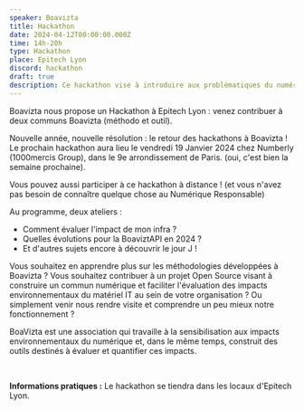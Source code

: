 ```yaml
---
speaker: Boavizta
title: Hackathon
date: 2024-04-12T00:00:00.000Z
time: 14h-20h
type: Hackathon
place: Epitech Lyon
discord: hackathon
draft: true
description: Ce hackathon vise à introduire aux problématiques du numérique responsable en utilisant (puis en contribuant ?) les outils open-source de Boavizta. Il permettra aux participant.e.s, tout en élaborant des solutions techniques concrètes, de construire une vision sur l'état de la connaissance sur les impacts environnementaux des technologies numériques.
---
```

Boavizta nous propose un Hackathon à Epitech Lyon : venez contribuer à deux communs Boavizta (méthodo et outil).

Nouvelle année, nouvelle résolution : le retour des hackathons à Boavizta ! Le prochain hackathon aura lieu le vendredi 19 Janvier 2024 chez Numberly (1000mercis Group), dans le 9e arrondissement de Paris. (oui, c'est bien la semaine prochaine).

Vous pouvez aussi participer à ce hackathon à distance ! (et vous n'avez pas besoin de connaître quelque chose au Numérique Responsable)

Au programme, deux ateliers :
- Comment évaluer l'impact de mon infra ?
- Quelles évolutions pour la BoaviztAPI en 2024 ?
- Et d'autres sujets encore à découvrir le jour J !

Vous souhaitez en apprendre plus sur les méthodologies développées à Boavizta ?
Vous souhaitez contribuer à un projet Open Source visant à construire un commun numérique et faciliter l'évaluation des impacts environnementaux du matériel IT au sein de votre organisation ? Ou simplement venir nous rendre visite et comprendre un peu mieux notre fonctionnement ?

BoaVizta est une association qui travaille à la sensibilisation aux impacts environnementaux du numérique et, dans le même temps, construit des outils destinés à évaluer et quantifier ces impacts.

<br>

**Informations pratiques :**
Le hackathon se tiendra dans les locaux d'Epitech Lyon.
